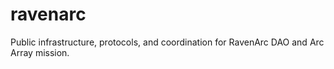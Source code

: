 # ravenarc
Public infrastructure, protocols, and coordination for RavenArc DAO and Arc Array mission.
